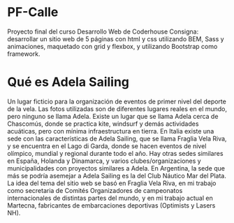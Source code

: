 # PF-Calle
Proyecto final del curso Desarrollo Web de Coderhouse
Consigna: desarrollar un sitio web de 5 páginas con html y css utilizando BEM, Sass y animaciones, maquetado con grid y flexbox, y utilizando Bootstrap como framework.
# Qué es Adela Sailing
Un lugar ficticio para la organización de eventos de primer nivel del deporte de la vela. Las fotos utilizadas son de diferentes lugares reales en el mundo, pero ninguno se llama Adela.
Existe un lugar que se llama Adela cerca de Chascomús, donde se practica kite, windsurf y demás actividades acuáticas, pero con mínima infraestructura en tierra.
En Italia existe una sede con las características de Adela Sailing, que se llama Fraglia Vela Riva, y se encuentra en el Lago di Garda, donde se hacen eventos de nivel olímpico, mundial y regional durante todo el año. Hay otras sedes similares en España, Holanda y Dinamarca, y varios clubes/organizaciones y municipalidades con proyectos similares a Adela. En Argentina, la sede que más se podría asemejar a Adela Sailing es la del Club Náutico Mar del Plata.
La idea del tema del sitio web se basó en Fraglia Vela Riva, en mi trabajo como secretaria de Comités Organizadores de campeonatos internacionales de distintas partes del mundo, y en mi trabajo actual en Martecna, fabricantes de embarcaciones deportivas (Optimists y Lasers NH).

